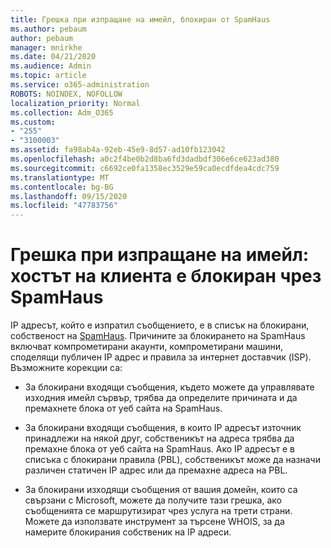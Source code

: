 ```yaml
---
title: Грешка при изпращане на имейл, блокиран от SpamHaus
ms.author: pebaum
author: pebaum
manager: mnirkhe
ms.date: 04/21/2020
ms.audience: Admin
ms.topic: article
ms.service: o365-administration
ROBOTS: NOINDEX, NOFOLLOW
localization_priority: Normal
ms.collection: Adm_O365
ms.custom:
- "255"
- "3100003"
ms.assetid: fa98ab4a-92eb-45e9-8d57-ad10fb123042
ms.openlocfilehash: a0c2f4be0b2d8ba6fd3dadbdf306e6ce623ad380
ms.sourcegitcommit: c6692ce0fa1358ec3529e59ca0ecdfdea4cdc759
ms.translationtype: MT
ms.contentlocale: bg-BG
ms.lasthandoff: 09/15/2020
ms.locfileid: "47783756"
---
```

# <a name="error-sending-email-client-host-blocked-using-spamhaus"></a>Грешка при изпращане на имейл: хостът на клиента е блокиран чрез SpamHaus

IP адресът, който е изпратил съобщението, е в списък на блокирани, собственост на [SpamHaus](https://go.microsoft.com/fwlink/p/?linkid=123245). Причините за блокирането на SpamHaus включват компрометирани акаунти, компрометирани машини, споделящи публичен IP адрес и правила за интернет доставчик (ISP). Възможните корекции са:
  
- За блокирани входящи съобщения, където можете да управлявате изходния имейл сървър, трябва да определите причината и да премахнете блока от уеб сайта на SpamHaus.

- За блокирани входящи съобщения, в които IP адресът източник принадлежи на някой друг, собственикът на адреса трябва да премахне блока от уеб сайта на SpamHaus. Ако IP адресът е в списъка с блокирани правила (PBL), собственикът може да назначи различен статичен IP адрес или да премахне адреса на PBL.

- За блокирани изходящи съобщения от вашия домейн, които са свързани с Microsoft, можете да получите тази грешка, ако съобщенията се маршрутизират чрез услуга на трети страни. Можете да използвате инструмент за търсене WHOIS, за да намерите блокирания собственик на IP адреси.
